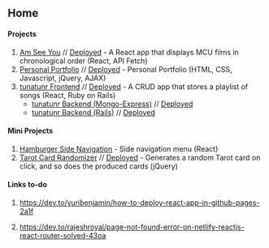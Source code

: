 ## Home

#### Projects

1. [Am See You](https://github.com/kndshein/Am-See-You) // [Deployed](https://amseeyou.netlify.app) - A React app that displays MCU films in chronological order (React, API Fetch)
1. [Personal Portfolio](https://github.com/kndshein/kndshein.github.io) // [Deployed](https://kndshein.github.io) - Personal Portfolio (HTML, CSS, Javascript, jQuery, AJAX)
1. [tunatunr Frontend](https://github.com/kndshein/tunatunr-frontend) // [Deployed](https://tunatunr.netlify.app) - A CRUD app that stores a playlist of songs (React, Ruby on Rails)
   - [tunatunr Backend (Mongo-Express)](https://github.com/kndshein/tunatunr-backend) // [Deployed](https://tunatunr-backend-mongo-express.herokuapp.com/)
   - [tunatunr Backend (Rails)](https://github.com/kndshein/tunatunr-backend-rails) // [Deployed](https://tunatunr-backend-rails.herokuapp.com/)

#### Mini Projects

1. [Hamburger Side Navigation](https://github.com/kndshein/HamburgerSideNav) - Side navigation menu (React)
1. [Tarot Card Randomizer](https://github.com/kndshein/Tarot-Card-Randomizer) // [Deployed](https://kndshein.github.io/Tarot-Card-Randomizer/) - Generates a random Tarot card on click, and so does the produced cards (jQuery)

#### Links to-do

1. https://dev.to/yuribenjamin/how-to-deploy-react-app-in-github-pages-2a1f

2. https://dev.to/rajeshroyal/page-not-found-error-on-netlify-reactjs-react-router-solved-43oa

